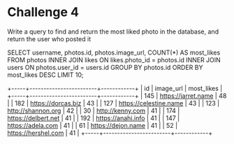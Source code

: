 # Challenge 4

Write a query to find and return the most liked photo in the database, and return the user who posted it

SELECT 
username,
photos.id, 
photos.image_url,
COUNT(*) AS most_likes
FROM photos
    INNER JOIN likes
    ON likes.photo_id = photos.id
    INNER JOIN users
    ON photos.user_id = users.id
GROUP BY photos.id
ORDER BY most_likes 
DESC LIMIT 10;

+-----+------------------------+------------+
| id  | image_url              | most_likes |
+-----+------------------------+------------+
| 145 | https://jarret.name    |         48 |
| 182 | https://dorcas.biz     |         43 |
| 127 | https://celestine.name |         43 |
| 123 | http://shannon.org     |         42 |
|  30 | http://kenny.com       |         41 |
| 174 | https://delbert.net    |         41 |
| 192 | https://anahi.info     |         41 |
| 147 | https://adela.com      |         41 |
|  61 | https://dejon.name     |         41 |
|  52 | https://hershel.com    |         41 |
+-----+------------------------+------------+
